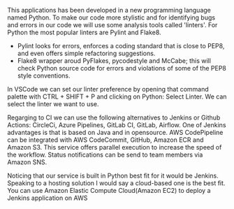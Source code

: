 This applications has been developed in a new programming language named Python.
To make our code more stylistic and for identifying bugs and errors in our code we will
use some analysis tools called 'linters'.
For Python the most popular linters are Pylint and Flake8.
- Pylint looks for errors, enforces a coding standard that is close to PEP8,
and even offers simple refactoring suggestions.
- Flake8 wrapper aroud PyFlakes, pycodestyle and McCabe; this will check Python
source code for errors and violations of some of the PEP8 style conventions.

In VSCode we can set our linter preference by opening that command palette 
with CTRL + SHIFT + P and clicking on Python: Select Linter. We can select 
the linter we want to use.

Regarging to CI we can use the following alternatives to Jenkins or Github Actions:
CircleCi, Azure Pipelines, GitLab CI, GitLab, Airflow.
One of Jenkins advantages is that is based on Java and in opensource.
AWS CodePipeline can be integrated with AWS CodeCommit, GitHub, Amazon ECR
and Amazon S3.
This service offers parallel execution to increase the speed of the workflow.
Status notifications can be send to team members via Amazon SNS.

Noticing that our service is built in Python best fit for it would be Jenkins.
Speaking to a hosting solution I would say a cloud-based one is the best fit.
You can use Amazon Elastic Compute Cloud(Amazon EC2) to deploy a Jenkins
application on AWS
